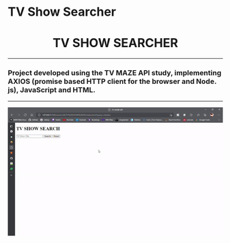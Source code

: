 # TV Show Searcher


<h1 align="center">TV SHOW SEARCHER</h1>

---
<h3>
Project developed using the TV MAZE API study, implementing AXIOS (promise based HTTP client for the browser and Node. js), JavaScript and HTML.
</h3>

---

<p align="center">
  <img src="./tvShowSearcher.gif">
</p>
